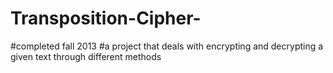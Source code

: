 # Transposition-Cipher-
#completed fall 2013
#a project that deals with encrypting and decrypting a given text through different methods

